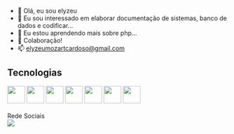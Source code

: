 - 👋 Olá, eu sou elyzeu
- 👀 Eu sou interessado em elaborar documentação de sistemas, banco de dados e codificar...
- 🌱 Eu estou aprendendo mais sobre php...
- 💞️ Colaboração!
- 📫 elyzeumozartcardoso@gmail.com
## Tecnologias
<div>
<img src="https://cdn.jsdelivr.net/gh/devicons/devicon/icons/git/git-original.svg" width="40" height="40"/>
<img src="https://cdn.jsdelivr.net/gh/devicons/devicon/icons/laravel/laravel-plain-wordmark.svg" width="40" height="40" />
<img src="https://cdn.jsdelivr.net/gh/devicons/devicon/icons/php/php-original.svg" width="40" height="40" />
<img src="https://cdn.jsdelivr.net/gh/devicons/devicon/icons/javascript/javascript-original.svg" width="40" height="40" />
<img src="https://cdn.jsdelivr.net/gh/devicons/devicon/icons/css3/css3-original.svg" width="40" height="40" />
<img src="https://cdn.jsdelivr.net/gh/devicons/devicon/icons/tailwindcss/tailwindcss-original-wordmark.svg" width="40" height="40" />
<img src="https://cdn.jsdelivr.net/gh/devicons/devicon/icons/mysql/mysql-original-wordmark.svg" width="40" height="40" />
</div>
</br>
  Rede Sociais
  </br>
<div>
  <a href="https://www.instagram.com/elyzeu_mozart/" target="_blank"><img src="https://img.shields.io/badge/-Instagram-%23E4405F?style=for-the-badge&logo=instagram&logoColor=white" target="_blank"></a>

  </div>

<!---
elyzeu/elyzeu is a ✨ special ✨ repository because its `README.md` (this file) appears on your GitHub profile.
You can click the Preview link to take a look at your changes.
--->

